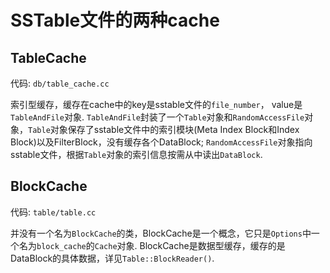 # SSTable文件的两种cache
## TableCache
代码: `db/table_cache.cc`

索引型缓存，缓存在cache中的key是sstable文件的`file_number`， value是`TableAndFile`对象. `TableAndFile`封装了一个`Table`对象和`RandomAccessFile`对象，`Table`对象保存了sstable文件中的索引模块(Meta Index Block和Index Block)以及FilterBlock，没有缓存各个DataBlock; `RandomAccessFile`对象指向sstable文件，根据`Table`对象的索引信息按需从中读出`DataBlock`.

## BlockCache
代码: `table/table.cc`

并没有一个名为`BlockCache`的类，BlockCache是一个概念，它只是`Options`中一个名为`block_cache`的`Cache`对象. BlockCache是数据型缓存，缓存的是DataBlock的具体数据，详见`Table::BlockReader()`.